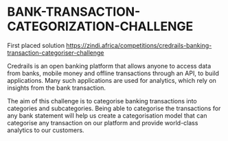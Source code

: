 # BANK-TRANSACTION-CATEGORIZATION-CHALLENGE
First placed solution
https://zindi.africa/competitions/credrails-banking-transaction-categoriser-challenge

Credrails is an open banking platform that allows anyone to access data from banks, mobile money and offline transactions through an API, to build applications. Many such applications are used for analytics, which rely on insights from the bank transaction.

The aim of this challenge is to categorise banking transactions into categories and subcategories. Being able to categorise the transactions for any bank statement will help us create a categorisation model that can categorise any transaction on our platform and provide world-class analytics to our customers.

